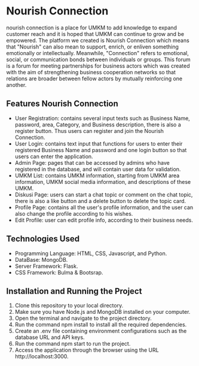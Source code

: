 # Nourish Connection

nourish connection is a place for UMKM to add knowledge to expand customer reach and it is hoped that UMKM can continue to grow and be empowered. The platform we created is Nourish Connection which means that "Nourish" can also mean to support, enrich, or enliven something emotionally or intellectually. Meanwhile, "Connection" refers to emotional, social, or communication bonds between individuals or groups. This forum is a forum for meeting partnerships for business actors which was created with the aim of strengthening business cooperation networks so that relations are broader between fellow actors by mutually reinforcing one another.

## Features Nourish Connection
- User Registration: contains several input texts such as Business Name, password, area, Category, and Business description, there is also a register button. Thus users can register and join the Nourish Connection.
- User Login: contains text input that functions for users to enter their registered Business Name and password and one login button so that users can enter the application.
- Admin Page: pages that can be accessed by admins who have registered in the database, and will contain user data for validation.
- UMKM List: contains UMKM information, starting from UMKM area information, UMKM social media information, and descriptions of these UMKM.
- Diskusi Page: users can start a chat topic or comment on the chat topic, there is also a like button and a delete button to delete the topic card.
- Profile Page: contains all the user's profile information, and the user can also change the profile according to his wishes.
- Edit Profile: user can edit profile info, according to their business needs.

## Technologies Used
- Programming Language: HTML, CSS, Javascript, and Python.
- DataBase: MongoDB.
- Server Framework: Flask.
- CSS Framework: Bulma & Bootsrap.

## Installation and Running the Project
1. Clone this repository to your local directory.
2. Make sure you have Node.js and MongoDB installed on your computer.
3. Open the terminal and navigate to the project directory.
4. Run the command npm install to install all the required dependencies.
5. Create an .env file containing environment configurations such as the database URL and API keys.
6. Run the command npm start to run the project.
7. Access the application through the browser using the URL http://localhost:3000.
